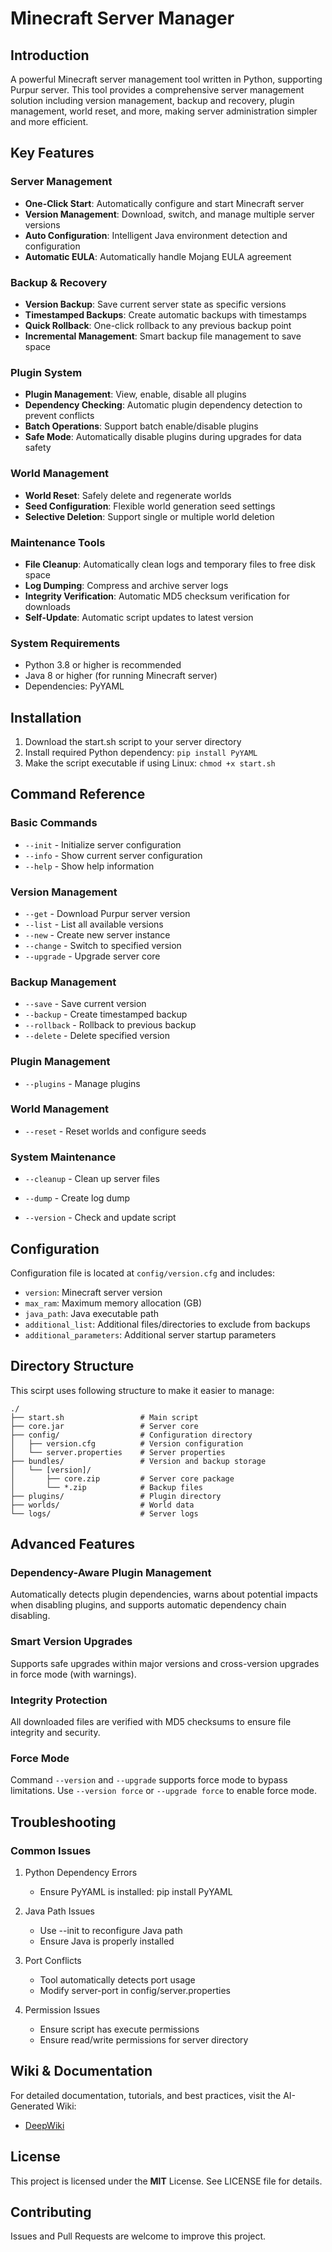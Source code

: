 # Minecraft Server Manager

## Introduction
A powerful Minecraft server management tool written in Python, supporting Purpur server. This tool provides a comprehensive server management solution including version management, backup and recovery, plugin management, world reset, and more, making server administration simpler and more efficient.

## Key Features

### Server Management
- **One-Click Start**: Automatically configure and start Minecraft server
- **Version Management**: Download, switch, and manage multiple server versions
- **Auto Configuration**: Intelligent Java environment detection and configuration
- **Automatic EULA**: Automatically handle Mojang EULA agreement

### Backup & Recovery
- **Version Backup**: Save current server state as specific versions
- **Timestamped Backups**: Create automatic backups with timestamps
- **Quick Rollback**: One-click rollback to any previous backup point
- **Incremental Management**: Smart backup file management to save space

### Plugin System
- **Plugin Management**: View, enable, disable all plugins
- **Dependency Checking**: Automatic plugin dependency detection to prevent conflicts
- **Batch Operations**: Support batch enable/disable plugins
- **Safe Mode**: Automatically disable plugins during upgrades for data safety

### World Management
- **World Reset**: Safely delete and regenerate worlds
- **Seed Configuration**: Flexible world generation seed settings
- **Selective Deletion**: Support single or multiple world deletion

### Maintenance Tools
- **File Cleanup**: Automatically clean logs and temporary files to free disk space
- **Log Dumping**: Compress and archive server logs
- **Integrity Verification**: Automatic MD5 checksum verification for downloads
- **Self-Update**: Automatic script updates to latest version

### System Requirements
- Python 3.8 or higher is recommended
- Java 8 or higher (for running Minecraft server)
- Dependencies: PyYAML

## Installation

1. Download the start.sh script to your server directory
2. Install required Python dependency:
    `pip install PyYAML`
3. Make the script executable if using Linux:
    `chmod +x start.sh`

## Command Reference

### Basic Commands

- `--init` - Initialize server configuration
- `--info` - Show current server configuration
- `--help` - Show help information

### Version Management

- `--get` - Download Purpur server version
- `--list` - List all available versions
- `--new` - Create new server instance
- `--change` - Switch to specified version
- `--upgrade` - Upgrade server core

### Backup Management

- `--save` - Save current version
- `--backup` - Create timestamped backup
- `--rollback` - Rollback to previous backup
- `--delete` - Delete specified version

### Plugin Management

- `--plugins` - Manage plugins

### World Management

- `--reset` - Reset worlds and configure seeds

### System Maintenance

- `--cleanup` - Clean up server files

- `--dump` - Create log dump

- `--version` - Check and update script

## Configuration

Configuration file is located at `config/version.cfg` and includes:

- `version`: Minecraft server version
- `max_ram`: Maximum memory allocation (GB)
- `java_path`: Java executable path
- `additional_list`: Additional files/directories to exclude from backups
- `additional_parameters`: Additional server startup parameters

## Directory Structure

This scirpt uses following structure to make it easier to manage:
```
./
├── start.sh                 # Main script
├── core.jar                 # Server core
├── config/                  # Configuration directory
│   ├── version.cfg          # Version configuration
│   └── server.properties    # Server properties
├── bundles/                 # Version and backup storage
│   └── [version]/
│       ├── core.zip         # Server core package
│       └── *.zip            # Backup files
├── plugins/                 # Plugin directory
├── worlds/                  # World data
└── logs/                    # Server logs
```

## Advanced Features

### Dependency-Aware Plugin Management

Automatically detects plugin dependencies, warns about potential impacts when disabling plugins, and supports automatic dependency chain disabling.

### Smart Version Upgrades

Supports safe upgrades within major versions and cross-version upgrades in force mode (with warnings).

### Integrity Protection

All downloaded files are verified with MD5 checksums to ensure file integrity and security.

### Force Mode

Command `--version` and `--upgrade` supports force mode to bypass limitations.
Use `--version force` or `--upgrade force` to enable force mode.

## Troubleshooting

### Common Issues

1. Python Dependency Errors
    - Ensure PyYAML is installed: pip install PyYAML
2. Java Path Issues

    - Use --init to reconfigure Java path
    - Ensure Java is properly installed

3. Port Conflicts
    - Tool automatically detects port usage
    - Modify server-port in config/server.properties

4. Permission Issues
    - Ensure script has execute permissions
    - Ensure read/write permissions for server directory

## Wiki & Documentation

For detailed documentation, tutorials, and best practices, visit the AI-Generated Wiki:
- [DeepWiki](https://deepwiki.com/Admin-SR40/MC-Server-Manager)

## License

This project is licensed under the **MIT** License. See LICENSE file for details.

## Contributing

Issues and Pull Requests are welcome to improve this project.